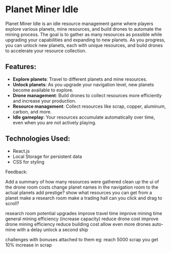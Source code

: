 # Planet Miner Idle

Planet Miner Idle is an idle resource management game where players explore various planets, mine resources, and build drones to automate the mining process. The goal is to gather as many resources as possible while upgrading your capabilities and expanding to new planets. As you progress, you can unlock new planets, each with unique resources, and build drones to accelerate your resource collection.

## Features:
- **Explore planets**: Travel to different planets and mine resources.
- **Unlock planets**: As you upgrade your navigation level, new planets become available to explore.
- **Drone management**: Build drones to collect resources more efficiently and increase your production.
- **Resource management**: Collect resources like scrap, copper, aluminum, carbon, and more.
- **Idle gameplay**: Your resources accumulate automatically over time, even when you are not actively playing.
  
## Technologies Used:
- React.js
- Local Storage for persistent data
- CSS for styling


Feedback:

Add a summary of how many resources were gathered
clean up the ui of the drone room costs
change planet names in the navigation room to the actual planets
add prestige?
show what resources you can get from a planet
make a research room
make a trading hall
can you click and drag to scroll?


research room potential upgrades
improve travel time
improve mining time
general mining efficiency (increase capacity)
reduce drone cost
improve drone mining efficiency
reduce building cost
allow even more drones
auto-mine with a delay
unlock a second ship

challenges with bonuses attached to them
eg: reach 5000 scrap you get 10% increase in scrap
